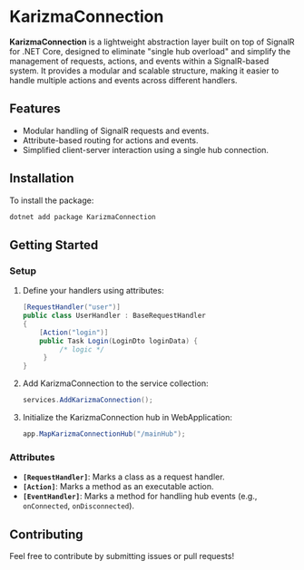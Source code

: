 
# KarizmaConnection

**KarizmaConnection** is a lightweight abstraction layer built on top of SignalR for .NET Core, designed to eliminate "single hub overload" and simplify the management of requests, actions, and events within a SignalR-based system. It provides a modular and scalable structure, making it easier to handle multiple actions and events across different handlers.

## Features

- Modular handling of SignalR requests and events.
- Attribute-based routing for actions and events.
- Simplified client-server interaction using a single hub connection.

## Installation

To install the package:

```bash
dotnet add package KarizmaConnection
```

## Getting Started

### Setup

1. Define your handlers using attributes:
   ```csharp
   [RequestHandler("user")]
   public class UserHandler : BaseRequestHandler
   {
       [Action("login")]
       public Task Login(LoginDto loginData) {
            /* logic */ 
        }
   }
   ```

2. Add KarizmaConnection to the service collection:
   ```csharp
   services.AddKarizmaConnection();
   ```

3. Initialize the KarizmaConnection hub in WebApplication:
   ```csharp
   app.MapKarizmaConnectionHub("/mainHub");
   ```

### Attributes
- **`[RequestHandler]`**: Marks a class as a request handler.
- **`[Action]`**: Marks a method as an executable action.
- **`[EventHandler]`**: Marks a method for handling hub events (e.g., `onConnected`, `onDisconnected`).

## Contributing

Feel free to contribute by submitting issues or pull requests!
